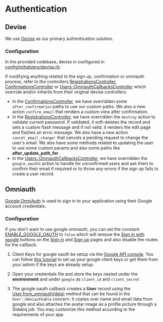 # Authentication

## Devise

We use [Devise](https://github.com/heartcombo/devise) as our primary authentication solution.

### Configuration

In the provided codebase, devise in configured in [config/initializers/devise.rb](../config/initializers/devise.rb).

If modifying anything related to the sign up, confirmation or omniauth process, refer to the controllers [RegistrationsController](../app/controllers/registrations_controller.rb), [ConfirmationsController](../app/controllers/confirmations_controller.rb) or [Users::OmniauthCallbacksController](../app/controllers/users/omniauth_callbacks_controller.rb) which override and/or inherits from their original devise controllers.

- In the [ConfirmationsController](../app/controllers/confirmations_controller.rb), we have overridden some `after_confirmation` paths to use our custom paths. We also a new action `confirm_email` that renders a custom view after confirmation.
- In the [RegistrationsController](../app/controllers/registrations_controller.rb), we have overridden the `destroy` action to validate current password. If validated, it soft-deletes the record and sets a custom flash message and if not valid, it renders the edit page and flashes an error message. We also have a new action `cancel_email_change!` that cancels a pending request to change the user's email. We also have some methods related to updating the user to use some custom params and also some paths like **after_update_path_for**.
- In the [Users::OmniauthCallbacksController](../app/controllers/users/omniauth_callbacks_controller.rb), we have overridden the `google_oauth2` action to handle for unconfirmed users and ask them to confirm their email if required or to throw any errors if the sign up fails to create a user record.

## Omniauth

[Google OmniAuth](https://github.com/zquestz/omniauth-google-oauth2) is used to sign in to your application using their Google account credentials.

### Configuration

If you don't want to use google omniauth, you can set the constant [ENABLE_GOOGLE_OAUTH](../config/initializers/0_constants.rb) to `false` which will remove the [Sign in with google](../app/views/devise/shared/_social_login.html.haml) buttons on the [Sign in](../app/views/devise/registrations/new.html.erb) and [Sign up](../app/views/devise/sessions/new.html.haml) pages and also disable the routes for the callback.

1. Client Keys for google oauth be setup via the [Google API console](https://console.developers.google.com/). You can follow [this tutorial](https://fwuensche.medium.com/how-to-use-google-oauth-on-rails-c6e07047e4fb) to set up your google client keys or get them from your admin if the keys are already setup.

2. Open your credentials file and store the keys nested under the **environment** and under `google` as `client_id` and `client_secret`

3. The google oauth callback creates a **User** record using the [User.from_omniauth(data)](../app/models/concerns/user/omniauthable.rb) method that can be found in the `User::Omniauthable` concern. It copies over name and email data from google and also attaches the avatar image as a profile picture through a Sidekiq job. You may customize this method according to the requirements of your app.
